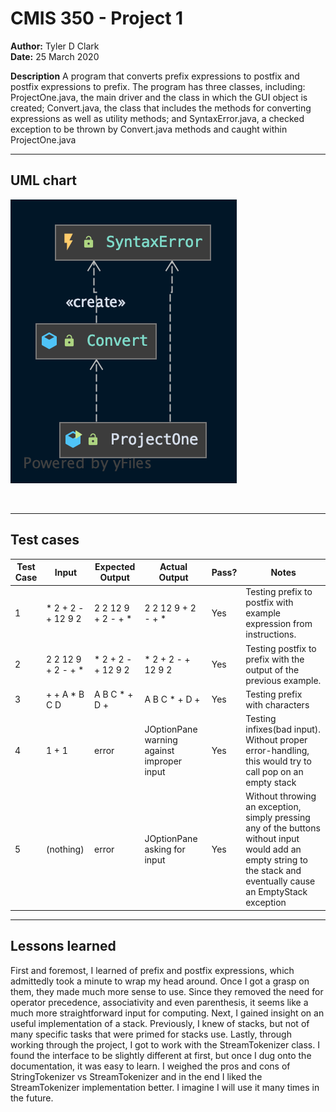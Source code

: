 # CMIS 350 - Project 1

**Author:** Tyler D Clark  
**Date:** 25 March 2020  

**Description** A program that converts prefix expressions to postfix and postfix expressions to prefix. The program has three classes, including: ProjectOne.java, the main driver and the class in which the GUI object is created; Convert.java, the class that includes the methods for converting expressions as well as utility methods; and SyntaxError.java, a checked exception to be thrown by Convert.java methods and caught within ProjectOne.java
___

## UML chart

![diagram](diagram.png)

<br>

___

## Test cases

|Test Case |Input|Expected Output|Actual Output|Pass?|Notes
|---|---|---|---|---|---|
|1|* 2 + 2 - + 12 9 2|2 2 12 9 + 2 - + * |2 2 12 9 + 2 - + * |Yes|Testing prefix to postfix with example expression from instructions.
|2|2 2 12 9 + 2 - + * |* 2 + 2 - + 12 9 2|* 2 + 2 - + 12 9 2|Yes|Testing postfix to prefix with the output of the previous example.
|3|+ + A * B C D|A B C * + D + |A B C * + D + |Yes|Testing prefix with characters
|4|1 + 1|error|JOptionPane warning against improper input|Yes|Testing infixes(bad input). Without proper error-handling, this would try to call pop on an empty stack
|5|(nothing)|error|JOptionPane asking for input|Yes|Without throwing an exception, simply pressing any of the buttons without input would add an empty string to the stack and eventually cause an EmptyStack exception

___

## Lessons learned

First and foremost, I learned of prefix and postfix expressions, which admittedly took a minute to wrap my head around. Once I got a grasp on them, they made much more sense to use. Since they removed the need for operator precedence, associativity and even parenthesis, it seems like a much more straightforward input for computing. Next, I gained insight on an useful implementation of a stack. Previously, I knew of stacks, but not of many specific tasks that were primed for stacks use. Lastly, through working through the project, I got to work with the StreamTokenizer class. I found the interface to be slightly different at first, but once I dug onto the documentation, it was easy to learn. I weighed the pros and cons of StringTokenizer vs StreamTokenizer and in the end I liked the StreamTokenizer implementation better. I imagine I will use it many times in the future.
